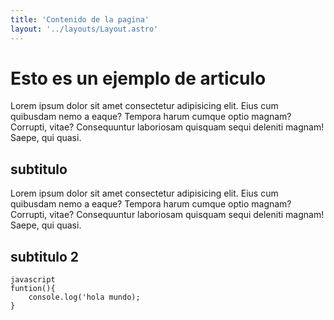 ```yaml
---
title: 'Contenido de la pagina'
layout: '../layouts/Layout.astro'
---
```



# Esto es un ejemplo de articulo

Lorem ipsum dolor sit amet consectetur adipisicing elit. Eius cum quibusdam nemo a eaque? Tempora harum cumque optio magnam? Corrupti, vitae? Consequuntur laboriosam quisquam sequi deleniti magnam! Saepe, qui quasi.

## subtitulo

Lorem ipsum dolor sit amet consectetur adipisicing elit. Eius cum quibusdam nemo a eaque? Tempora harum cumque optio magnam? Corrupti, vitae? Consequuntur laboriosam quisquam sequi deleniti magnam! Saepe, qui quasi.

## subtitulo 2

```
javascript
funtion(){
	console.log('hola mundo);
}
```
